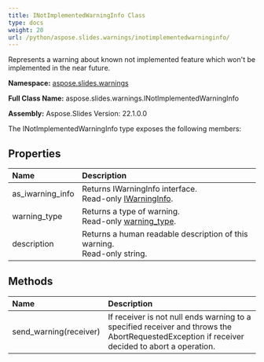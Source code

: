 ```yaml
---
title: INotImplementedWarningInfo Class
type: docs
weight: 20
url: /python/aspose.slides.warnings/inotimplementedwarninginfo/
---
```


Represents a warning about known not implemented feature which won't be implemented in the near future.

**Namespace:** [aspose.slides.warnings](/python/aspose.slides.warnings/)

**Full Class Name:** aspose.slides.warnings.INotImplementedWarningInfo

**Assembly:**  Aspose.Slides Version: 22.1.0.0

The INotImplementedWarningInfo type exposes the following members:
## **Properties**
|**Name**|**Description**|
| :- | :- |
|as_iwarning_info|Returns IWarningInfo interface.<br/>            Read-only [IWarningInfo](/python/aspose.slides.warnings/iwarninginfo/).|
|warning_type|Returns a type of warning.<br/>            Read-only [warning_type](/python/aspose.slides.warnings/iwarninginfo/).|
|description|Returns a human readable description of this warning.<br/>            Read-only string.|
## **Methods**
|**Name**|**Description**|
| :- | :- |
|send_warning(receiver)|If receiver is not null ends warning to a specified receiver and throws the <br/>            AbortRequestedException if receiver decided to abort a operation.|
